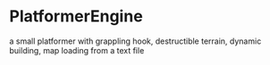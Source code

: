 # PlatformerEngine
a small platformer with grappling hook, destructible terrain, dynamic building, map loading from a text file
